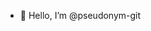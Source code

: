- 👋 Hello, I’m @pseudonym-git

<!---
pseudonym-git/pseudonym-git is a ✨ special ✨ repository because its `README.md` (this file) appears on your GitHub profile.
You can click the Preview link to take a look at your changes.
--->
